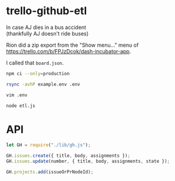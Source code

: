 # trello-github-etl

In case AJ dies in a bus accident \
(thankfully AJ doesn't ride buses)

Rion did a zip export from the "Show menu..." menu of
<https://trello.com/b/FPJzDcok/dash-incubator-app>.

I called that `board.json`.

```bash
npm ci --only=production

rsync -avhP example.env .env

vim .env

node etl.js
```

# API

```js
let GH = require("./lib/gh.js");

GH.issues.create({ title, body, assignments });
GH.issues.update(number, { title, body, assignments, state });

GH.projects.add(issueOrPrNodeId);
```
